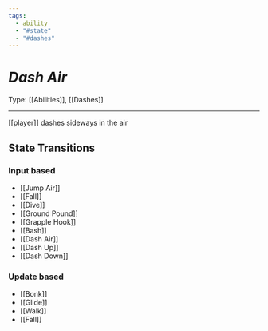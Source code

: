 ```yaml
---
tags:
  - ability
  - "#state"
  - "#dashes"
---
```

# _Dash Air_

Type: [[Abilities]], [[Dashes]]

----


[[player]] dashes sideways in the air


## State Transitions

### Input based

* [[Jump Air]]
* [[Fall]]
* [[Dive]]
* [[Ground Pound]]
* [[Grapple Hook]]
* [[Bash]]
* [[Dash Air]]
* [[Dash Up]]
* [[Dash Down]]

### Update based

* [[Bonk]]
* [[Glide]]
* [[Walk]]
* [[Fall]]